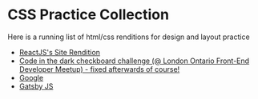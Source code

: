 # CSS Practice Collection

Here is a running list of html/css renditions for design and layout practice

- [ReactJS's Site Rendition](./reactjs.org)
- [Code in the dark checkboard challenge (@ London Ontario Front-End Developer Meetup) - fixed afterwards of course!](./codeinthedark2019)
- [Google](./google.ca)
- [Gatsby JS](./gatsbyjs.org)
